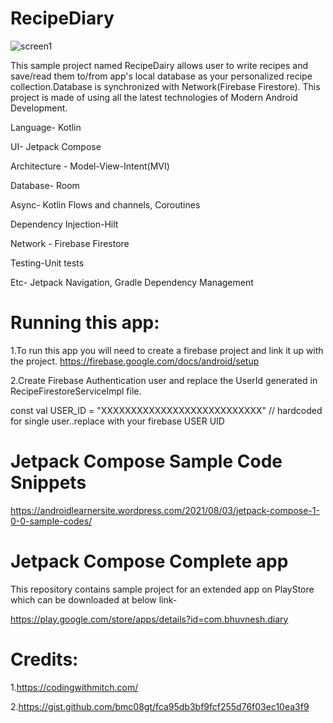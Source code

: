 # RecipeDiary
![screen1](https://user-images.githubusercontent.com/26456376/129476174-4555457b-1782-4545-809f-b3f728572ee0.png)

This sample project named RecipeDairy allows user to write recipes and save/read them to/from app's local database as your personalized recipe collection.Database is synchronized with Network(Firebase Firestore).
This project is made of using all the latest technologies of Modern Android Development.

​Language- Kotlin

UI- Jetpack Compose

​Architecture - Model-View-Intent(MVI)

​Database- Room

​Async- Kotlin Flows and channels, Coroutines

​Dependency Injection-Hilt

​Network - Firebase Firestore

​Testing-Unit tests

​Etc- Jetpack Navigation, Gradle Dependency Management

# Running this app:
1.To run this app you will need to create a firebase project and link it up with the project.
https://firebase.google.com/docs/android/setup

2.Create Firebase Authentication user and replace the UserId generated in RecipeFirestoreServiceImpl file.

 const val USER_ID =
            "XXXXXXXXXXXXXXXXXXXXXXXXXXX" // hardcoded for single user..replace with your firebase USER UID
 

 # Jetpack Compose Sample Code Snippets
https://androidlearnersite.wordpress.com/2021/08/03/jetpack-compose-1-0-0-sample-codes/

 # Jetpack Compose Complete app
This repository contains sample project for an extended app on PlayStore which can be downloaded at below link-

https://play.google.com/store/apps/details?id=com.bhuvnesh.diary

 # Credits:
 1.https://codingwithmitch.com/
 
 2.https://gist.github.com/bmc08gt/fca95db3bf9fcf255d76f03ec10ea3f9
            
